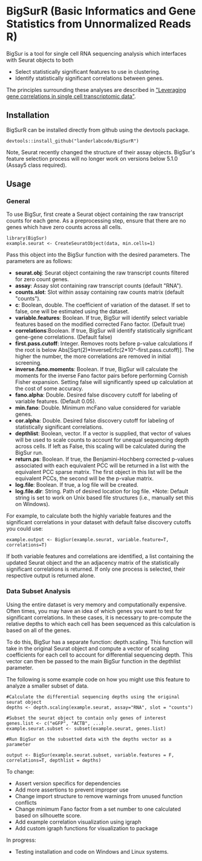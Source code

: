 # BigSurR (Basic Informatics and Gene Statistics from Unnormalized Reads R)

BigSur is a tool for single cell RNA sequencing analysis which interfaces with Seurat objects to both
- Select statistically significant features to use in clustering.
- Identify statistically significant correlations between genes.

The principles surrounding these analyses are described in ["Leveraging gene correlations in single cell transcriptomic data"][1].

## Installation
BigSurR can be installed directly from github using the devtools package.
```{r}
devtools::install_github("landerlabcode/BigSurR")
```

Note, Seurat recently changed the structure of their assay objects. BigSur's feature selection process will no longer work on versions below 5.1.0 (Assay5 class required).

## Usage

### General
To use BigSur, first create a Seurat object containing the raw transcript counts for each gene. As a preprocessing step, ensure that there are no genes which have zero counts across all cells.
```{r}
library(BigSur)
example.seurat <- CreateSeuratObject(data, min.cells=1)
```
Pass this object into the BigSur function with the desired parameters. The parameters are as follows:
- **seurat.obj**: Seurat object containing the raw transcript counts filtered for zero count genes.
- **assay**: Assay slot containing raw transcript counts (default "RNA").
- **counts.slot**: Slot within assay containing raw counts matrix (default "counts").
- **c**: Boolean, double. The coefficient of variation of the dataset. If set to false, one will be estimated using the dataset.
- **variable.features**: Boolean. If true, BigSur will identify select variable features based on the modified corrected Fano factor. (Default true)
- **correlations**:Boolean. If true, BigSur will identify statistically significant gene-gene correlations. (Default false)
- **first.pass.cutoff**: Integer. Removes roots before p-value calculations if the root is below Abs[Sqrt(2)\*InverseErfc(2*10^-first.pass.cutoff)]. The higher the number, the more correlations are removed in initial screening.
- **inverse.fano.moments**: Boolean. If true, BigSur will calculate the moments for the inverse Fano factor pairs before performing Cornish Fisher expansion. Setting false will significantly speed up calculation at the cost of some accuracy.
- **fano.alpha**: Double. Desired false discovery cutoff for labeling of variable features. (Default 0.05).
- **min.fano**: Double. Minimum mcFano value considered for variable genes.
- **cor.alpha**: Double. Desired false discovery cutoff for labeling of statistically significant correlations.
- **depthlist**: Boolean, vector. If a vector is supplied, that vector of values will be used to scale counts to account for unequal sequencing depth across cells. If left as False, this scaling will be calculated during the BigSur run.
- **return.ps**: Boolean. If true, the Benjamini-Hochberg corrected p-values associated with each equivalent PCC will be returned in a list with the equivalent PCC sparse matrix. The first object in this list will be the equivalent PCCs, the second will be the p-value matrix.
- **log.file**: Boolean. If true, a log file will be created.
- **log.file.dir**: String. Path of desired location for log file. *Note: Default string is set to work on Unix based file structures (i.e., manually set this on Windows).

For example, to calculate both the highly variable features and the significant correlations in your dataset with default false discovery cutoffs you could use:
```{r}
example.output <- BigSur(example.seurat, variable.feature=T, correlations=T)
```
If both variable features and correlations are identified, a list containing the updated Seurat object and the an adjacency matrix of the statistically significant correlations is returned. If only one process is selected, their respective output is returned alone.

### Data Subset Analysis

Using the entire dataset is very memory and computationally expensive. Often times, you may have an idea of which genes you want to test for significant correlations. In these cases, it is necessary to pre-compute the relative depths to which each cell has been sequenced as this calculation is based on all of the genes.

To do this, BigSur has a separate function: depth.scaling. This function will take in the original Seurat object and compute a vector of scaling coefficients for each cell to account for differential sequencing depth. This vector can then be passed to the main BigSur function in the depthlist parameter.

The following is some example code on how you might use this feature to analyze a smaller subset of data.

```{r}
#Calculate the differential sequencing depths using the original seurat object
depths <- depth.scaling(example.seurat, assay="RNA", slot = "counts")

#Subset the seurat object to contain only genes of interest
genes.list <- c("eGFP", "ACTB", ...)
example.seurat.subset <- subset(example.seurat, genes.list)

#Run BigSur on the subsetted data with the depths vector as a parameter

output <- BigSur(example.seurat.subset, variable.features = F, correlations=T, depthlist = depths)
```



To change:
- Assert version specifics for dependencies 
- Add more assertions to prevent improper use
- Change import structure to remove warnings from unused function conflicts
- Change minimum Fano factor from a set number to one calculated based on silhouette score.
- Add example correlation visualization using igraph
- Add custom igraph functions for visualization to package

In progress:
- Testing installation and code on Windows and Linux systems.

[1]: https://www.biorxiv.org/content/10.1101/2023.03.14.532643v1 "Leveraging gene correlations in single cell transcriptomic data"
